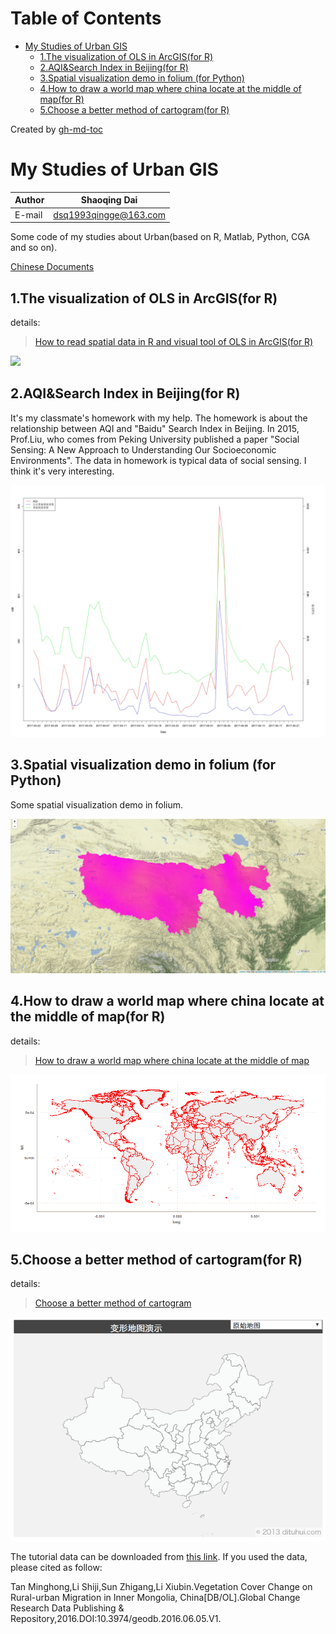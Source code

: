 Table of Contents
=================

* [My Studies of Urban GIS](#my-studies-of-urban-gis)
  * [1\.The visualization of OLS in ArcGIS(for R)](#1the-visualization-of-ols-in-arcgisfor-r)
  * [2\.AQI&amp;Search Index in Beijing(for R)](#2aqisearch-index-in-beijingfor-r)
  * [3\.Spatial visualization demo in folium (for Python)](#3spatial-visualization-demo-in-folium-for-python)
  * [4\.How to draw a world map where china locate at the middle of map(for R)](#4how-to-draw-a-world-map-where-china-locate-at-the-middle-of-mapfor-r)
  * [5\.Choose a better method of cartogram(for R)](#5choose-a-better-method-of-cartogramfor-r)

Created by [gh-md-toc](https://github.com/ekalinin/github-markdown-toc.go)

# My Studies of Urban GIS

|Author|Shaoqing Dai|
|---|---|
|E-mail|dsq1993qingge@163.com|

Some code of my studies about Urban(based on R, Matlab, Python, CGA and so on). 

[Chinese Documents](https://github.com/GISerDaiShaoqing/My-Studies-of-Urban-GIS//blob/master/READMEcn.md)

## 1.The visualization of OLS in ArcGIS(for R)
details:
>[How to read spatial data in R and visual tool of OLS in ArcGIS(for R)](https://giserdaishaoqing.github.io/2017/04/24/R%E8%AF%AD%E8%A8%80%E8%AF%BB%E5%8F%96%E7%A9%BA%E9%97%B4%E6%95%B0%E6%8D%AE%E4%BB%A5%E5%8F%8AArcGIS%E4%B8%ADOLS%E5%B7%A5%E5%85%B7%E5%9B%9E%E5%BD%92%E7%BB%93%E6%9E%9C%E5%8F%AF%E8%A7%86%E5%8C%96R%E8%AF%AD%E8%A8%80%E7%89%88/)

![](http://img.blog.csdn.net/20170425165238300?watermark/2/text/aHR0cDovL2Jsb2cuY3Nkbi5uZXQvRVNBX0RTUQ==/font/5a6L5L2T/fontsize/400/fill/I0JBQkFCMA==/dissolve/70/gravity/SouthEast)

## 2.AQI&Search Index in Beijing(for R)
It's my classmate's homework with my help. The homework is about the relationship between AQI and "Baidu" Search Index in Beijing. In 2015, Prof.Liu, who comes from Peking University published a paper "Social Sensing: A New Approach to Understanding Our Socioeconomic Environments". The data in homework is typical data of social sensing. I think it's very interesting.

![](https://github.com/GISerDaiShaoqing/My-Studies-of-Urban-GIS/blob/master/2.AQI%26Search%20Index%20in%20Beijing(for%20R)/output/plot.jpg)

## 3.Spatial visualization demo in folium (for Python)
Some spatial visualization demo in folium.

![](https://github.com/GISerDaiShaoqing/My-Studies-of-Urban-GIS/blob/master/3.Spatial%20visualization%20demo%20in%20folium(for%20Python)/output/windspeed.png)

## 4.How to draw a world map where china locate at the middle of map(for R)
details:
>[How to draw a world map where china locate at the middle of map](https://giserdaishaoqing.github.io/2017/11/14/%E5%A6%82%E4%BD%95%E5%AE%9E%E7%8E%B0%E4%B8%80%E4%B8%AA%E4%BB%A5%E4%B8%AD%E5%9B%BD%E4%B8%BA%E4%B8%AD%E5%BF%83%E7%9A%84%E4%B8%96%E7%95%8C%E5%9C%B0%E5%9B%BE/)


![](https://github.com/GISerDaiShaoqing/My-Studies-of-Urban-GIS/blob/master/4.How%20to%20draw%20a%20world%20map%20where%20china%20locate%20at%20the%20middle%20of%20map(for%20R)/Rproject/output/ZSXvolunteer.gif)

## 5.Choose a better method of cartogram(for R)
details:
>[Choose a better method of cartogram](http://gisersqdai.top/2018/10/08/%E5%A6%82%E4%BD%95%E4%BC%98%E9%9B%85%E5%9C%B0%E9%80%89%E6%8B%A9%E4%B8%80%E7%A7%8D%E5%9C%B0%E5%9B%BE%E5%8F%98%E5%BD%A2%E6%96%B9%E5%BC%8F/)

![](https://github.com/GISerDaiShaoqing/My-Studies-of-Urban-GIS/blob/master/5.Choos%20a%20better%20method%20of%20cartogram(for%20R)/output/cartogram.gif)

The tutorial data can be downloaded from [this link](http://geodoi.ac.cn/WebCn/doi.aspx?Id=535). If you used the data, please cited as follow:

Tan Minghong,Li Shiji,Sun Zhigang,Li Xiubin.Vegetation Cover Change on Rural-urban Migration in Inner Mongolia, China[DB/OL].Global Change Research Data Publishing & Repository,2016.DOI:10.3974/geodb.2016.06.05.V1.

